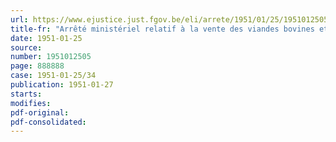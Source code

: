 ```yaml
---
url: https://www.ejustice.just.fgov.be/eli/arrete/1951/01/25/1951012505/justel
title-fr: "Arrêté ministériel relatif à la vente des viandes bovines et de veau provenant de bétail primé au grand Concours de bétail gras de la ville d'Anvers, organisé par la société royale à Saint-Jean, les 28 et 29 janvier 1951, au marché de l'abattoir communal d'Anvers."
date: 1951-01-25
source:
number: 1951012505
page: 888888
case: 1951-01-25/34
publication: 1951-01-27
starts:
modifies:
pdf-original:
pdf-consolidated:
---
```


